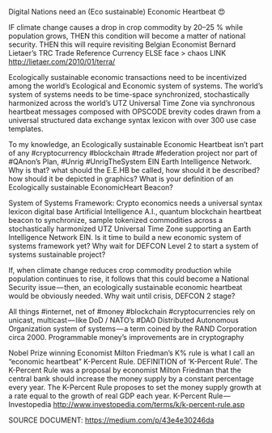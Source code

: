 Digital Nations need an (Eco sustainable) Economic Heartbeat 😍

IF climate change causes a drop in crop commodity by 20–25 % while population grows, THEN this condition will become a matter of national security. THEN this will require revisiting Belgian Economist Bernard Lietaer’s TRC Trade Reference Currency ELSE face > chaos LINK http://lietaer.com/2010/01/terra/

Ecologically sustainable economic transactions need to be incentivized among the world’s Ecological and Economic system of systems. The world’s system of systems needs to be time-space synchronized, stochastically harmonized across the world’s UTZ Universal Time Zone via synchronous heartbeat messages composed with OPSCODE brevity codes drawn from a universal structured data exchange syntax lexicon with over 300 use case templates.

To my knowledge, an Ecologically sustainable Economic Heartbeat isn’t part of any #cryptocurrency #blockchain #trade #federation project nor part of #QAnon’s Plan, #Unrig #UnrigTheSystem EIN Earth Intelligence Network. Why is that? what should the E.E.HB be called, how should it be described? how should it be depicted in graphics? What is your definition of an Ecologically sustainable EconomicHeart Beacon?

System of Systems Framework: Crypto economics needs a universal syntax lexicon digital base Artificial Intelligence A.I., quantum blockchain heartbeat beacon to synchronize, sample tokenized commodities across a stochastically harmonized UTZ Universal Time Zone supporting an Earth Intelligence Network EIN. Is it time to build a new economic system of systems framework yet? Why wait for DEFCON Level 2 to start a system of systems sustainable project?

If, when climate change reduces crop commodity production while population continues to rise, it follows that this could become a National Security issue — then, an ecologically sustainable economic heartbeat would be obviously needed. Why wait until crisis, DEFCON 2 stage?

All things #internet, net of #money #blockchain #cryptocurrencies rely on unicast, multicast — like DoD / NATO’s #DAO Distributed Autonomous Organization system of systems — a term coined by the RAND Corporation circa 2000. Programmable money’s improvements are in cryptography

Nobel Prize winning Economist Milton Friedman’s K% rule is what I call an “economic heartbeat” K-Percent Rule. DEFINITION of ‘K-Percent Rule’. The K-Percent Rule was a proposal by economist Milton Friedman that the central bank should increase the money supply by a constant percentage every year. The K-Percent Rule proposes to set the money supply growth at a rate equal to the growth of real GDP each year. K-Percent Rule — Investopedia http://www.investopedia.com/terms/k/k-percent-rule.asp

SOURCE DOCUMENT: https://medium.com/p/43e4e30246da
